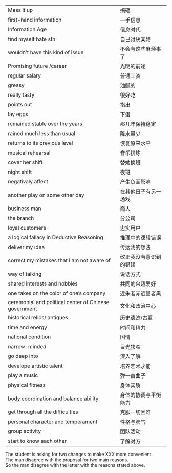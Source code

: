 | | |
|:------|:------|  
|Mess it up    |搞砸  |  
|first-hand information  |一手信息  |
|Information Age   |信息时代  |
|find myself hate sth |自己讨厌某物  |
|wouldn't have this kind of issue |不会有这些麻烦事了  |
|Promising future /career |光明的前途  |
|regular salary | 普通工资  |
|greasy| 油腻的  |
|really tasty |很好吃 | 
|points out |指出  |
|lay eggs |下蛋  |
|remained stable over the years |那几年保持稳定  
|rained much less than usual  |降水量少  
|returns to its previous level |恢复原来水平
|musical rehearsal |音乐排练
|cover her shift |替她换班  
|night shift |夜班  
|negativaly affect |产生负面影响  
|another play on some other day |在其他日子有另一场戏  
|business man |商人  
|the branch |分公司  
|loyal customers |忠实用户  
|a logical fallacy in Deductive Reasoning |推理中的逻辑错误  
|deliver my idea  |传达我的想法  
|correct my mistakes that I am not aware of |改正我没有意识到的错误
|way of talking| 说话方式  
|shared interests and hobbies|共同的兴趣爱好
|one takes on the color of one’s company| 近朱者赤近墨者黑
|ceremonial and political center of Chinese government| 文化和政治中心
|historical relics/ antiques| 历史遗迹/古董
|time and energy| 时间和精力
|national condition|国情
|narrow-minded|目光狭窄
|go deep into|深入了解
|develope artistic talent| 培养艺术才能
|play a music| 弹一首曲子
|physical fitness| 身体素质
|body coordination and balance ability |身体的协调与平衡能力
|get through all the difficulties| 克服一切困难
|personal character and temperament| 性格与脾气
|group activity| 团队活动
|start to know each other| 了解对方



The student is asking for two changes to make XXX more convenient.  
The man disagree with the proposal for two main reasons.  
So the man disagree with the letter with the reasons stated above.  










